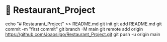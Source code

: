 # 🍕 Restaurant_Project


echo "# Restaurant_Project" >> README.md
git init
git add README.md
git commit -m "first commit"
git branch -M main
git remote add origin https://github.com/Joaosilgo/Restaurant_Project.git
git push -u origin main
                
